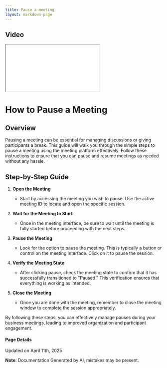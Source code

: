 ```yaml
---
title: Pause a meeting
layout: markdown-page
---
```


## Video 
<div class="container my-5">
	<div class="embed-responsive embed-responsive-16by9">
		<iframe class="embed-responsive-item" src="..\media\meetings\pause_a_meeting\Pause_a_meeting.webm" allowfullscreen></iframe>
	</div>
</div>

# How to Pause a Meeting

## Overview
Pausing a meeting can be essential for managing discussions or giving participants a break. This guide will walk you through the simple steps to pause a meeting using the meeting platform effectively. Follow these instructions to ensure that you can pause and resume meetings as needed without any hassle.

## Step-by-Step Guide

1. **Open the Meeting**
   - Start by accessing the meeting you wish to pause. Use the active meeting ID to locate and open the specific session.

2. **Wait for the Meeting to Start**
   - Once in the meeting interface, be sure to wait until the meeting is fully started before proceeding with the next steps.

3. **Pause the Meeting**
   - Look for the option to pause the meeting. This is typically a button or control on the meeting interface. Click on it to pause the session.

4. **Verify the Meeting State**
   - After clicking pause, check the meeting state to confirm that it has successfully transitioned to "Paused." This verification ensures that everything is working as intended.

5. **Close the Meeting**
   - Once you are done with the meeting, remember to close the meeting window to complete the session appropriately.

By following these steps, you can effectively manage pauses during your business meetings, leading to improved organization and participant engagement.

#### Page Details
Updated on April 11th, 2025

**Note**: Documentation Generated by AI, mistakes may be present.